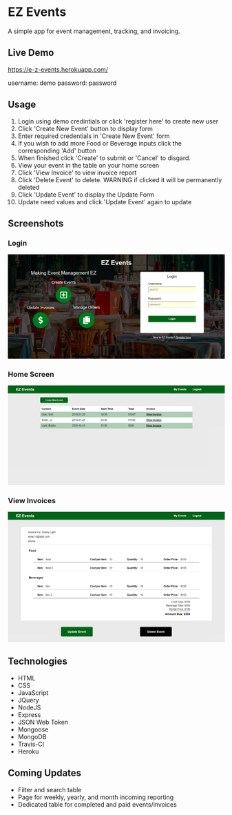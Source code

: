 EZ Events
=============
A simple app for event management, tracking, and invoicing. 

Live Demo
-----------
https://e-z-events.herokuapp.com/

username: demo
password: password

Usage
-----------
1. Login using demo credintials or click 'register here' to create new user
2. Click 'Create New Event' button to display form
3. Enter required credentials in 'Create New Event' form    
4. If you wish to add more Food or Beverage inputs click the corresponding 'Add' button
5. When finished click 'Create' to submit or 'Cancel' to disgard.
6. View your event in the table on your home screen
7. Click 'View Invoice' to view invoice report
8. Click 'Delete Event' to delete. WARNING if clicked it will be permanently deleted 
9. Click 'Update Event' to display the Update Form
10. Update need values and click 'Update Event' again to update

Screenshots
-------------
### Login
![landing page screenshot](images/loginScreen.png)

### Home Screen
![home page screenshot](images/homePage.png)

### View Invoices
![invoice page screenshot](images/invoice.png)

Technologies 
------------
* HTML
* CSS
* JavaScript
* JQuery
* NodeJS
* Express
* JSON Web Token
* Mongoose
* MongoDB
* Travis-CI
* Heroku

Coming Updates
---------------
* Filter and search table
* Page for weekly, yearly, and month incoming reporting
* Dedicated table for completed and paid events/invoices